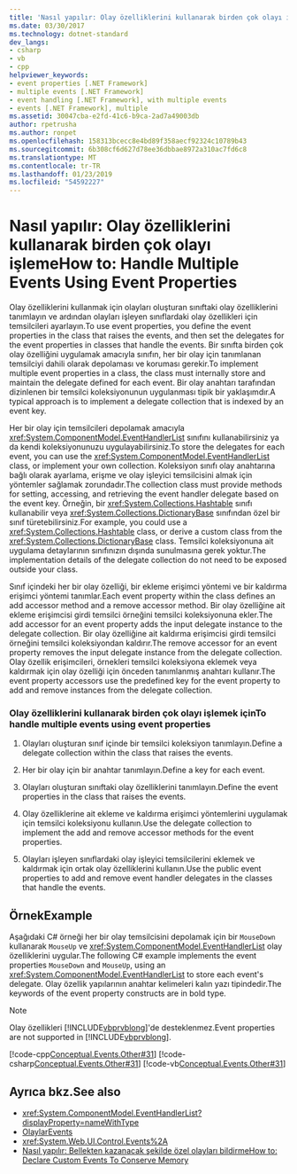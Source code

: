 ```yaml
---
title: 'Nasıl yapılır: Olay özelliklerini kullanarak birden çok olayı işleme'
ms.date: 03/30/2017
ms.technology: dotnet-standard
dev_langs:
- csharp
- vb
- cpp
helpviewer_keywords:
- event properties [.NET Framework]
- multiple events [.NET Framework]
- event handling [.NET Framework], with multiple events
- events [.NET Framework], multiple
ms.assetid: 30047cba-e2fd-41c6-b9ca-2ad7a49003db
author: rpetrusha
ms.author: ronpet
ms.openlocfilehash: 158313bcecc8e4bd89f358aecf92324c10789b43
ms.sourcegitcommit: 6b308cf6d627d78ee36dbbae8972a310ac7fd6c8
ms.translationtype: MT
ms.contentlocale: tr-TR
ms.lasthandoff: 01/23/2019
ms.locfileid: "54592227"
---
```

# <a name="how-to-handle-multiple-events-using-event-properties"></a><span data-ttu-id="697e8-102">Nasıl yapılır: Olay özelliklerini kullanarak birden çok olayı işleme</span><span class="sxs-lookup"><span data-stu-id="697e8-102">How to: Handle Multiple Events Using Event Properties</span></span>
<span data-ttu-id="697e8-103">Olay özelliklerini kullanmak için olayları oluşturan sınıftaki olay özelliklerini tanımlayın ve ardından olayları işleyen sınıflardaki olay özellikleri için temsilcileri ayarlayın.</span><span class="sxs-lookup"><span data-stu-id="697e8-103">To use event properties, you define the event properties in the class that raises the events, and then set the delegates for the event properties in classes that handle the events.</span></span> <span data-ttu-id="697e8-104">Bir sınıfta birden çok olay özelliğini uygulamak amacıyla sınıfın, her bir olay için tanımlanan temsilciyi dahili olarak depolaması ve koruması gerekir.</span><span class="sxs-lookup"><span data-stu-id="697e8-104">To implement multiple event properties in a class, the class must internally store and maintain the delegate defined for each event.</span></span> <span data-ttu-id="697e8-105">Bir olay anahtarı tarafından dizinlenen bir temsilci koleksiyonunun uygulanması tipik bir yaklaşımdır.</span><span class="sxs-lookup"><span data-stu-id="697e8-105">A typical approach is to implement a delegate collection that is indexed by an event key.</span></span>  
  
 <span data-ttu-id="697e8-106">Her bir olay için temsilcileri depolamak amacıyla <xref:System.ComponentModel.EventHandlerList> sınıfını kullanabilirsiniz ya da kendi koleksiyonunuzu uygulayabilirsiniz.</span><span class="sxs-lookup"><span data-stu-id="697e8-106">To store the delegates for each event, you can use the <xref:System.ComponentModel.EventHandlerList> class, or implement your own collection.</span></span> <span data-ttu-id="697e8-107">Koleksiyon sınıfı olay anahtarına bağlı olarak ayarlama, erişme ve olay işleyici temsilcisini almak için yöntemler sağlamak zorundadır.</span><span class="sxs-lookup"><span data-stu-id="697e8-107">The collection class must provide methods for setting, accessing, and retrieving the event handler delegate based on the event key.</span></span> <span data-ttu-id="697e8-108">Örneğin, bir <xref:System.Collections.Hashtable> sınıfı kullanabilir veya <xref:System.Collections.DictionaryBase> sınıfından özel bir sınıf türetebilirsiniz.</span><span class="sxs-lookup"><span data-stu-id="697e8-108">For example, you could use a <xref:System.Collections.Hashtable> class, or derive a custom class from the <xref:System.Collections.DictionaryBase> class.</span></span> <span data-ttu-id="697e8-109">Temsilci koleksiyonuna ait uygulama detaylarının sınıfınızın dışında sunulmasına gerek yoktur.</span><span class="sxs-lookup"><span data-stu-id="697e8-109">The implementation details of the delegate collection do not need to be exposed outside your class.</span></span>  
  
 <span data-ttu-id="697e8-110">Sınıf içindeki her bir olay özelliği, bir ekleme erişimci yöntemi ve bir kaldırma erişimci yöntemi tanımlar.</span><span class="sxs-lookup"><span data-stu-id="697e8-110">Each event property within the class defines an add accessor method and a remove accessor method.</span></span> <span data-ttu-id="697e8-111">Bir olay özelliğine ait ekleme erişimcisi girdi temsilci örneğini temsilci koleksiyonuna ekler.</span><span class="sxs-lookup"><span data-stu-id="697e8-111">The add accessor for an event property adds the input delegate instance to the delegate collection.</span></span> <span data-ttu-id="697e8-112">Bir olay özelliğine ait kaldırma erişimcisi girdi temsilci örneğini temsilci koleksiyondan kaldırır.</span><span class="sxs-lookup"><span data-stu-id="697e8-112">The remove accessor for an event property removes the input delegate instance from the delegate collection.</span></span> <span data-ttu-id="697e8-113">Olay özellik erişimcileri, örnekleri temsilci koleksiyona eklemek veya kaldırmak için olay özelliği için önceden tanımlanmış anahtarı kullanır.</span><span class="sxs-lookup"><span data-stu-id="697e8-113">The event property accessors use the predefined key for the event property to add and remove instances from the delegate collection.</span></span>  
  
### <a name="to-handle-multiple-events-using-event-properties"></a><span data-ttu-id="697e8-114">Olay özelliklerini kullanarak birden çok olayı işlemek için</span><span class="sxs-lookup"><span data-stu-id="697e8-114">To handle multiple events using event properties</span></span>  
  
1.  <span data-ttu-id="697e8-115">Olayları oluşturan sınıf içinde bir temsilci koleksiyon tanımlayın.</span><span class="sxs-lookup"><span data-stu-id="697e8-115">Define a delegate collection within the class that raises the events.</span></span>  
  
2.  <span data-ttu-id="697e8-116">Her bir olay için bir anahtar tanımlayın.</span><span class="sxs-lookup"><span data-stu-id="697e8-116">Define a key for each event.</span></span>  
  
3.  <span data-ttu-id="697e8-117">Olayları oluşturan sınıftaki olay özelliklerini tanımlayın.</span><span class="sxs-lookup"><span data-stu-id="697e8-117">Define the event properties in the class that raises the events.</span></span>  
  
4.  <span data-ttu-id="697e8-118">Olay özelliklerine ait ekleme ve kaldırma erişimci yöntemlerini uygulamak için temsilci koleksiyonu kullanın.</span><span class="sxs-lookup"><span data-stu-id="697e8-118">Use the delegate collection to implement the add and remove accessor methods for the event properties.</span></span>  
  
5.  <span data-ttu-id="697e8-119">Olayları işleyen sınıflardaki olay işleyici temsilcilerini eklemek ve kaldırmak için ortak olay özelliklerini kullanın.</span><span class="sxs-lookup"><span data-stu-id="697e8-119">Use the public event properties to add and remove event handler delegates in the classes that handle the events.</span></span>  
  
## <a name="example"></a><span data-ttu-id="697e8-120">Örnek</span><span class="sxs-lookup"><span data-stu-id="697e8-120">Example</span></span>  
 <span data-ttu-id="697e8-121">Aşağıdaki C# örneği her bir olay temsilcisini depolamak için bir `MouseDown` kullanarak `MouseUp` ve <xref:System.ComponentModel.EventHandlerList> olay özelliklerini uygular.</span><span class="sxs-lookup"><span data-stu-id="697e8-121">The following C# example implements the event properties `MouseDown` and `MouseUp`, using an <xref:System.ComponentModel.EventHandlerList> to store each event's delegate.</span></span> <span data-ttu-id="697e8-122">Olay özellik yapılarının anahtar kelimeleri kalın yazı tipindedir.</span><span class="sxs-lookup"><span data-stu-id="697e8-122">The keywords of the event property constructs are in bold type.</span></span>  
  
> [!NOTE]
>  <span data-ttu-id="697e8-123">Olay özellikleri [!INCLUDE[vbprvblong](../../../includes/vbprvblong-md.md)]'de desteklenmez.</span><span class="sxs-lookup"><span data-stu-id="697e8-123">Event properties are not supported in [!INCLUDE[vbprvblong](../../../includes/vbprvblong-md.md)].</span></span>  
  
 [!code-cpp[Conceptual.Events.Other#31](../../../samples/snippets/cpp/VS_Snippets_CLR/conceptual.events.other/cpp/example3.cpp#31)]
 [!code-csharp[Conceptual.Events.Other#31](../../../samples/snippets/csharp/VS_Snippets_CLR/conceptual.events.other/cs/example3.cs#31)]
 [!code-vb[Conceptual.Events.Other#31](../../../samples/snippets/visualbasic/VS_Snippets_CLR/conceptual.events.other/vb/example3.vb#31)]  
  
## <a name="see-also"></a><span data-ttu-id="697e8-124">Ayrıca bkz.</span><span class="sxs-lookup"><span data-stu-id="697e8-124">See also</span></span>

- <xref:System.ComponentModel.EventHandlerList?displayProperty=nameWithType>
- [<span data-ttu-id="697e8-125">Olaylar</span><span class="sxs-lookup"><span data-stu-id="697e8-125">Events</span></span>](../../../docs/standard/events/index.md)
- <xref:System.Web.UI.Control.Events%2A>
- [<span data-ttu-id="697e8-126">Nasıl yapılır: Bellekten kazanacak şekilde özel olayları bildirme</span><span class="sxs-lookup"><span data-stu-id="697e8-126">How to: Declare Custom Events To Conserve Memory</span></span>](~/docs/visual-basic/programming-guide/language-features/events/how-to-declare-custom-events-to-conserve-memory.md)
